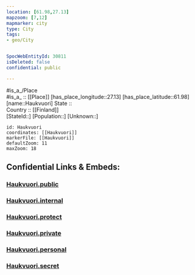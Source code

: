 ```yaml
---
location: [61.98,27.13] 
mapzoom: [7,12] 
mapmarker: city 
type: City
tags:
- geo/City


SpocWebEntityId: 30811
isDeleted: false
confidential: public

---
```

#is_a_/Place  
#is_a_ :: [[Place]] 
[has_place_longitude::27.13] 
[has_place_latitude::61.98] 
[name::Haukvuori] 
State ::  
Country :: [[Finland]]  
[StateId::] 
[Population::] 
[Unknown::] 


```leaflet
id: Haukvuori
coordinates: [[Haukvuori]] 
markerFile: [[Haukvuori]] 
defaultZoom: 11 
maxZoom: 18
```


## Confidential Links & Embeds: 

### [Haukvuori.public](/_public/\Earth\Continent\Europe\Europe~North\Finland\Provinces~Finland\Eastern_Finland\counties~Eastern_Finland\Savonia~South\CityHaukvuori.public.md) 

### [Haukvuori.internal](/_internal/\Earth\Continent\Europe\Europe~North\Finland\Provinces~Finland\Eastern_Finland\counties~Eastern_Finland\Savonia~South\CityHaukvuori.internal.md) 

### [Haukvuori.protect](/_protect/\Earth\Continent\Europe\Europe~North\Finland\Provinces~Finland\Eastern_Finland\counties~Eastern_Finland\Savonia~South\CityHaukvuori.protect.md) 

### [Haukvuori.private](/_private/\Earth\Continent\Europe\Europe~North\Finland\Provinces~Finland\Eastern_Finland\counties~Eastern_Finland\Savonia~South\CityHaukvuori.private.md) 

### [Haukvuori.personal](/_personal/\Earth\Continent\Europe\Europe~North\Finland\Provinces~Finland\Eastern_Finland\counties~Eastern_Finland\Savonia~South\CityHaukvuori.personal.md) 

### [Haukvuori.secret](/_secret/\Earth\Continent\Europe\Europe~North\Finland\Provinces~Finland\Eastern_Finland\counties~Eastern_Finland\Savonia~South\CityHaukvuori.secret.md)

